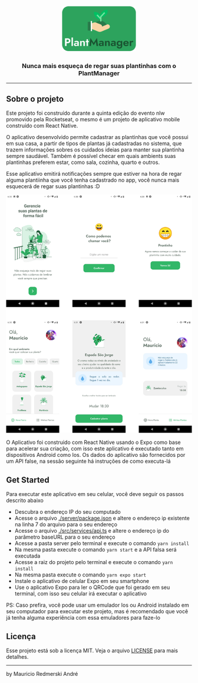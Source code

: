 <h1 align="center">
    <img src="./.github/logotype.png" alt="logo: PlantManager" width="200px" />
</h1>

<h3 align="center">
  Nunca mais esqueça de regar suas plantinhas com o PlantManager
</h3>

---

## Sobre o projeto
Este projeto foi construído durante a quinta edição do evento nlw promovido pela Rocketseat, o mesmo é um projeto de aplicativo mobile construído com React Native.

O aplicativo desenvolvido permite cadastrar as plantinhas que você possui em sua casa, a partir de tipos de plantas já cadastradas no sistema, que trazem informações sobres os cuidados ideias para manter sua plantinha sempre saudável. Também é possível checar em quais ambients suas plantinhas preferem estar, como sala, cozinha, quarto e outros.

Esse aplicativo emitirá notificações sempre que estiver na hora de regar alguma plantiinha que você tenha cadastrado no app, você nunca mais esquecerá de regar suas plantinhas :D

<div align="center">
  <img src="./.github/print.png" alt="Print das telas do app" width="1000px" style="max-width: 100%" />
</div>

O Aplicativo foi construido com React Native usando o Expo como base para acelerar sua criação, com isso este aplicativo é executado tanto em dispositivos Android como Ios. Os dados do aplicativo são fornecidos por um API false, na sessão seguinte há instruções de como executa-lá

## Get Started
Para executar este aplicativo em seu celular, você deve seguir os passos descrito abaixo

- Descubra o endereço IP do seu computado
- Acesse o arquivo [./server/package.json](./server/package.json) e altere o endereço ip existente na linha 7 do arquivo para o seu endereço
- Acesse o arquivo [./src/services/api.ts](./src/services/api.ts) e altere o endereço ip do parâmetro baseURL para o seu endereço
- Acesse a pasta server pelo terminal e execute o comando `yarn install`
- Na mesma pasta execute o comando `yarn start` e a API falsa será executada
- Acesse a raiz do projeto pelo terminal e execute o comando `yarn install`
- Na mesma pasta execute o comando `yarn expo start`
- Instale o aplicativo de celular Expo em seu smartphone
- Use o aplicativo Expo para ler o QRCode que foi gerado em seu terminal, com isso seu celular irá executar o aplicativo

PS: Caso prefira, você pode usar um emulador Ios ou Android instalado em seu computador para executar este projeto, mas é recomendado que você já tenha alguma experiência com essa emuladores para faze-lo

## Licença

Esse projeto está sob a licença MIT. Veja o arquivo [LICENSE](LICENSE) para mais detalhes.

---

by Mauricio Redmerski André
